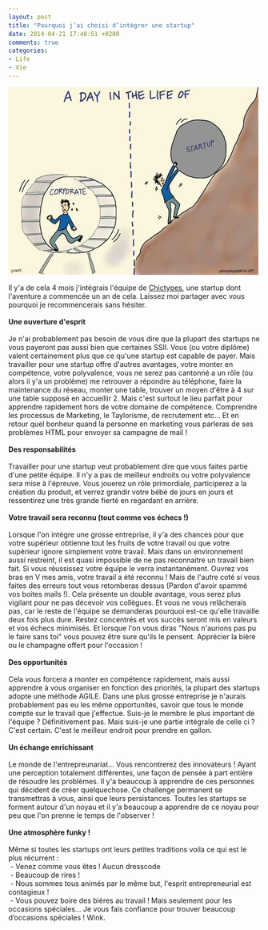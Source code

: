 ```yaml
---
layout: post
title: "Pourquoi j’ai choisi d’intègrer une startup"
date: 2014-04-21 17:48:51 +0200
comments: true
categories: 
- Life
- Vie
---
```


<img class="center" src="/images/startup-or-corporate.jpg">
<p>Il y'a de cela 4 mois j'int&eacute;grais l'&eacute;quipe de <a href="http://chictypes.com/">Chictypes</a>, une startup dont l'aventure a commenc&eacute;e un an de cela. Laissez moi partager avec vous pourquoi je recommencerais sans h&eacute;siter.<br /><br />
<!-- more -->	
<strong>Une ouverture d'esprit</strong><br /><br />Je n'ai probablement pas besoin de vous dire que la plupart des startups ne vous payeront pas aussi bien que certaines SSII. Vous (ou votre dipl&ocirc;me) valent certainement plus que ce qu'une startup est capable de payer. Mais travailler pour une startup offre d'autres avantages, votre monter en comp&eacute;tence, votre polyvalence, vous ne serez pas cantonn&eacute; a un r&ocirc;le (ou alors il y'a un probl&egrave;me) me retrouver a r&eacute;pondre au t&eacute;l&eacute;phone, faire la maintenance du r&eacute;seau, monter une table, trouver un moyen d'&ecirc;tre &agrave; 4 sur une table suppos&eacute; en accueillir 2. Mais c'est surtout le lieu parfait pour apprendre rapidement hors de votre domaine de comp&eacute;tence. Comprendre les processus de Marketing, le Taylorisme, de recrutement etc... Et en retour quel bonheur quand la personne en marketing vous parleras de ses probl&egrave;mes HTML pour envoyer sa campagne de mail !<br /><br /><strong>Des responsabilit&eacute;s</strong><br /><br />Travailler pour une startup veut probablement dire que vous faites partie d'une petite &eacute;quipe. Il n'y a pas de meilleur endroits ou votre polyvalence sera mise &agrave; l'&eacute;preuve. Vous jouerez un r&ocirc;le primordiale, participerez a la cr&eacute;ation du produit, et verrez grandir votre b&eacute;b&eacute; de jours en jours et ressentirez une tr&egrave;s grande fiert&eacute; en regardant en arri&egrave;re.<br /><br /><strong>Votre travail sera reconnu (tout comme vos &eacute;checs !)</strong><br /><br />Lorsque l'on int&egrave;gre une grosse entreprise, il y'a des chances pour que votre sup&eacute;rieur obtienne tout les fruits de votre travail ou que votre sup&eacute;rieur ignore simplement votre travail. Mais dans un environnement aussi restreint, il est quasi impossible de ne pas reconnaitre un travail bien fait. Si vous r&eacute;ussissez votre &eacute;quipe le verra instantan&eacute;ment. Ouvrez vos bras en V mes amis, votre travail a &eacute;t&eacute; reconnu ! Mais de l'autre cot&eacute; si vous faites des erreurs tout vous retomberas dessus (Pardon d'avoir spamm&eacute; vos boites mails !). Cela pr&eacute;sente un double avantage, vous serez plus vigilant pour ne pas d&eacute;cevoir vos coll&egrave;gues. Et vous ne vous rel&acirc;cherais pas, car le reste de l'&eacute;quipe se demanderas pourquoi est-ce qu'elle travaille deux fois plus dure. Restez concentr&eacute;s et vos succ&egrave;s seront mis en valeurs et vos &eacute;checs minimis&eacute;s. Et lorsque l'on vous diras "Nous n'aurions pas pu le faire sans toi" vous pouvez &ecirc;tre sure qu'ils le pensent. Appr&eacute;cier la bi&egrave;re ou le champagne offert pour l'occasion !<br /><br /><strong>Des opportunit&eacute;s</strong><br /><br />Cela vous forcera a monter en comp&eacute;tence rapidement, mais aussi apprendre &agrave; vous organiser en fonction des priorit&eacute;s, la plupart des startups adopte une m&eacute;thode AGILE. Dans une plus grosse entreprise je n'aurais probablement pas eu les m&ecirc;me opportunit&eacute;s, savoir que tous le monde compte sur le travail que j'effectue. Suis-je le membre le plus important de l'&eacute;quipe ? D&eacute;finitivement pas. Mais suis-je une partie int&eacute;grale de celle ci ? C'est certain. C'est le meilleur endroit pour prendre en gallon.<br /><br /><strong>Un &eacute;change enrichissant</strong><br /><br />Le monde de l'entrepreunariat... Vous rencontrerez des innovateurs ! Ayant une perception totalement diff&eacute;rentes, une fa&ccedil;on de pens&eacute;e &agrave; part enti&egrave;re de r&eacute;soudre les probl&egrave;mes. Il y'a beaucoup &agrave; apprendre de ces personnes qui d&eacute;cident de cr&eacute;er quelquechose. Ce challenge permanent se transmettras &agrave; vous, ainsi que leurs persistances. Toutes les startups se forment autour d'un noyau et il y'a beaucoup a apprendre de ce noyau pour peu que l'on prenne le temps de l'observer !<br /><br /><strong>Une atmosph&egrave;re funky !</strong><br /><br />M&ecirc;me si toutes les startups ont leurs petites traditions voila ce qui est le plus r&eacute;current :<br />&nbsp;- Venez comme vous &ecirc;tes ! Aucun dresscode<br />&nbsp;- Beaucoup de rires !<br />&nbsp;- Nous sommes tous anim&eacute;s par le m&ecirc;me but, l'esprit entrepreneurial est contagieux !<br />&nbsp;- Vous pouvez boire des bi&egrave;res au travail ! Mais seulement pour les occasions sp&eacute;ciales... Je vous fais confiance pour trouver beaucoup d&rsquo;occasions sp&eacute;ciales ! Wink.</p>